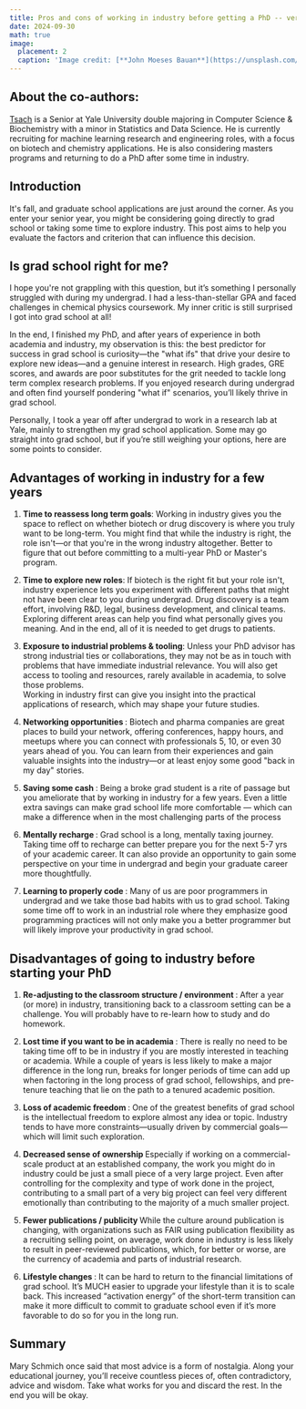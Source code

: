 ```yaml
---
title: Pros and cons of working in industry before getting a PhD -- version 1.0
date: 2024-09-30
math: true
image:
  placement: 2
  caption: 'Image credit: [**John Moeses Bauan**](https://unsplash.com/photos/OGZtQF8iC0g)'
---
```



## About the co-authors:

[Tsach](https://www.linkedin.com/in/tsach-mackey-b886851a4/) is a Senior at Yale University double majoring in Computer Science & Biochemistry with a minor in Statistics and Data Science. He is currently recruiting for machine learning research and engineering roles, with a focus on biotech and chemistry applications. He is also considering masters programs and returning to do a PhD after some time in industry. 

## Introduction
It's fall, and graduate school applications are just around the corner. As you enter your senior year, you might be considering going directly to grad school or taking some time to explore industry. This post aims to help you evaluate the factors and criterion that can influence this decision.

## Is grad school right for me?

I hope you're not grappling with this question, but it’s something I personally struggled with during my undergrad. I had a less-than-stellar GPA and faced challenges in chemical physics coursework. My inner critic is still surprised I got into grad school at all!

In the end, I finished my PhD, and after years of experience in both academia and industry, my observation is this: the best predictor for success in grad school is curiosity—the "what ifs" that drive your desire to explore new ideas—and a genuine interest in research. High grades, GRE scores, and awards are poor substitutes for the grit needed to tackle long term complex research problems. If you enjoyed research during undergrad and often find yourself pondering "what if" scenarios, you’ll likely thrive in grad school.

Personally, I took a year off after undergrad to work in a research lab at Yale, mainly to strengthen my grad school application. Some may go straight into grad school, but if you’re still weighing your options, here are some points to consider.

## Advantages of working in industry for a few years
1. <b>Time to reassess long term goals</b>: Working in industry gives you the space to reflect on whether biotech or drug discovery is where you truly want to be long-term. You might find that while the industry is right, the role isn't—or that you're in the wrong industry altogether. Better to figure that out before committing to a multi-year PhD or Master's program.

2. <b>Time to explore new roles</b>: If biotech is the right fit but your role isn't, industry experience lets you experiment with different paths that might not have been clear to you during undergrad. Drug discovery is a team effort, involving R&D, legal, business development, and clinical teams. Exploring different areas can help you find what personally gives you meaning. And in the end, all of it is needed to get drugs to patients. 

3. <b>Exposure to industrial problems & tooling</b>: Unless your PhD advisor has strong industrial ties or collaborations, they may not be as in touch with problems that have immediate industrial relevance. You will also get access to tooling and resources, rarely available in academia, to solve those problems.  
Working in industry first can give you insight into the practical applications of research, which may shape your future studies.

4. <b>Networking opportunities </b>: Biotech and pharma companies are great places to build your network, offering conferences, happy hours, and meetups where you can connect with professionals 5, 10, or even 30 years ahead of you. You can learn from their experiences and gain valuable insights into the industry—or at least enjoy some good "back in my day" stories.

5. <b>Saving some cash </b>: Being a broke grad student is a rite of passage but you ameliorate that by working in industry for a few years.  Even a little extra savings can make grad school life more comfortable — which can make a difference when in the most challenging parts of the process

6. <b>Mentally recharge </b>: Grad school is a long, mentally taxing journey. Taking time off to recharge can better prepare you for the next 5-7 yrs of your academic career. It can also provide an opportunity to gain some perspective on your time in undergrad and begin your graduate career more thoughtfully. 

7. <b> Learning to properly code </b>: Many of us are poor programmers in undergrad and we take those bad habits with us to grad school. Taking some time off to work in an industrial role where they emphasize good programming practices will not only make you a better programmer but will likely improve your productivity in grad school.  


## Disadvantages of going to industry before starting your PhD

1. <b>Re-adjusting to the classroom structure / environment </b>: After a year (or more) in industry, transitioning back to a classroom setting can be a challenge. You will probably have to re-learn how to study and do homework.

2. <b>Lost time if you want to be in academia </b>: There is really no need to be taking time off to be in industry if you are mostly interested in teaching or academia. While a couple of years is less likely to make a major difference in the long run, breaks for longer periods of time can add up when factoring in the long process of grad school, fellowships, and pre-tenure teaching that lie on the path to a tenured academic position. 

3. <b>Loss of academic freedom </b>: One of the greatest benefits of grad school is the intellectual freedom to explore almost any idea or topic. Industry tends to have more constraints—usually driven by commercial goals—which will limit such exploration.

4. <b> Decreased sense of ownership </b> Especially if working on a commercial-scale product at an established company, the work you might do in industry could be just a small piece of a very large project. Even after controlling for the complexity and type of work done in the project, contributing to a small part of  a very big project can feel very different emotionally than contributing to the majority of a much smaller project. 

5. <b> Fewer publications / publicity </b> While the culture around publication is changing, with organizations such as FAIR using publication flexibility as a recruiting selling point, on average, work done in industry is less likely to result in peer-reviewed publications, which, for better or worse, are the currency of academia and parts of industrial research. 

6. <b> Lifestyle changes </b>: It can be hard to return to the financial limitations of grad school. It’s MUCH easier to upgrade your lifestyle than it is to scale back. This increased “activation energy” of the short-term transition can make it more difficult to commit to graduate school even if it’s more favorable to do so for you in the long run.  

## Summary
Mary Schmich once said that most advice is a form of nostalgia. Along your educational journey, you’ll receive countless pieces of, often contradictory, advice and wisdom. Take what works for you and discard the rest. In the end you will be okay. 

